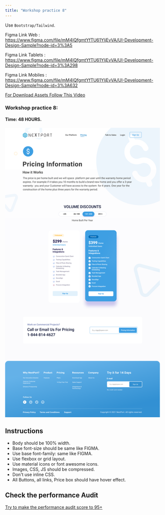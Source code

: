 ```yaml
---
title: "Workshop practice 8"
---
```


Use `Bootstrap/Tailwind`.

Figma Link Web : https://www.figma.com/file/mM4IQfgmtYfTU61YljEvVA/UI-Development-Design-Sample?node-id=3%3A5

Figma Link Tablets : https://www.figma.com/file/mM4IQfgmtYfTU61YljEvVA/UI-Development-Design-Sample?node-id=3%3A298

Figma Link Mobiles : https://www.figma.com/file/mM4IQfgmtYfTU61YljEvVA/UI-Development-Design-Sample?node-id=3%3A632

[For Download Assets Follow This Video](https://www.youtube.com/watch?v=NpzL1MONwaw)
### Workshop practice 8: 
#### Time: 48 HOURS.

![workshop2 Neoito](/workshop8.png)

## Instructions 
* Body should be 100% width.
* Base font-size should be same like FIGMA.
* Use base font-family: same like FIGMA.
* Use flexbox or grid layout.
* Use material icons or font awesome icons.
* Images, CSS, JS should be compressed.
* Don't use inline CSS.
* All Buttons, all links, Price box should have hover effect.

## Check the performance Audit
[Try to make the performance audit score to 95+](https://developers.google.com/web/tools/lighthouse/)
